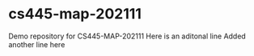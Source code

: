 # cs445-map-202111
Demo repository for CS445-MAP-202111
Here is an aditonal line
Added another line here
